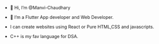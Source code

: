 - 👋 Hi, I’m @Manvi-Chaudhary

- 🌱 I’m a Flutter App developer and Web Developer.
- I can create websites using React or Pure HTML,CSS and javascripts.
- C++ is my fav language for DSA.




<!---
Manvi-Chaudhary/Manvi-Chaudhary is a ✨ special ✨ repository because its `README.md` (this file) appears on your GitHub profile.
You can click the Preview link to take a look at your changes.
--->
